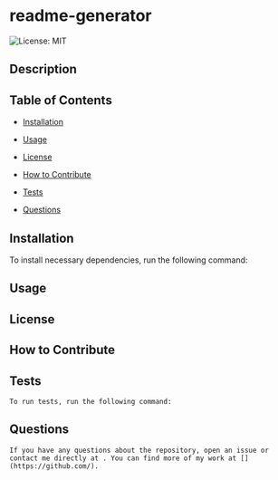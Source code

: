 # readme-generator
  ![License: MIT](https://img.shields.io/badge/License-MIT-yellow.svg)

  ## Description
    


  ## Table of Contents

  - [Installation](#installation)

  - [Usage](#usage)

  - [License](#license)

  - [How to Contribute](#Contribute)

  - [Tests](#tests)

  - [Questions](#questions)

  ## Installation

  To install necessary dependencies, run the following command:



  ## Usage




  ## License
    


  ## How to Contribute



  ## Tests

    To run tests, run the following command:



  ## Questions

    If you have any questions about the repository, open an issue or contact me directly at . You can find more of my work at [](https://github.com/).
